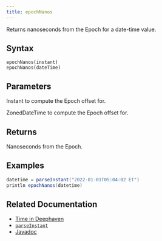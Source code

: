 ```yaml
---
title: epochNanos
---
```


Returns nanoseconds from the Epoch for a date-time value.

## Syntax

```
epochNanos(instant)
epochNanos(dateTime)
```

## Parameters

<ParamTable>
<Param name="instant" type="Instant">

Instant to compute the Epoch offset for.

</Param>
<Param name="dateTime" type="ZonedDateTime">

ZonedDateTime to compute the Epoch offset for.

</Param>
</ParamTable>

## Returns

Nanoseconds from the Epoch.

## Examples

```groovy order=:log
datetime = parseInstant("2022-01-01T05:04:02 ET")
println epochNanos(datetime)
```

## Related Documentation

- [Time in Deephaven](../../../conceptual/time-in-deephaven.md)
- [`parseInstant`](./parseInstant.md)
- [Javadoc](https://deephaven.io/core/javadoc/io/deephaven/time/DateTimeUtils.html#epochNanos(java.time.Instant))
